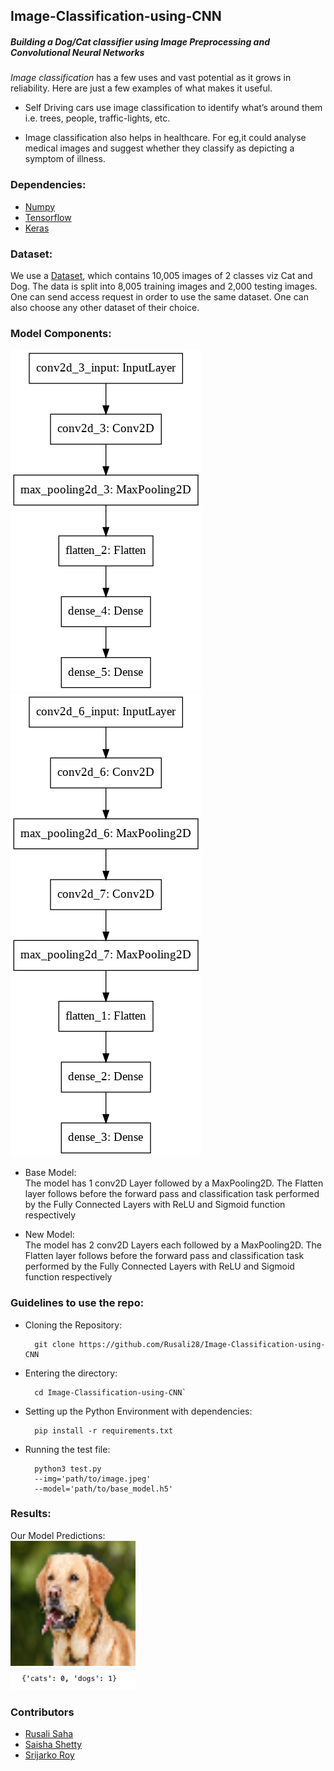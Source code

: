 ## Image-Classification-using-CNN
##### Building a Dog/Cat classifier using Image Preprocessing and Convolutional Neural Networks
*Image classification* has a few uses and vast potential as it grows in reliability. 
Here are just a few examples of what makes it useful.

+ Self Driving cars use image classification to identify what’s around them i.e. trees, people, traffic-lights, etc.

- Image classification also helps in healthcare. For eg,it could analyse medical images and suggest whether they classify as depicting a symptom of illness.

### Dependencies:
+ [Numpy](https://numpy.org)
+ [Tensorflow](https://www.tensorflow.org)
+ [Keras](https://keras.io)

### Dataset:
We use a [Dataset](https://drive.google.com/drive/u/0/folders/107Xj6pUqVRFFh4lYdDDvzsg7r1Hz2YYR), which contains 10,005 images of 2 classes viz Cat and Dog. The data is split into 8,005 training images and 2,000 testing images. One can send access request in order to use the same dataset. One can also choose any other dataset of their choice.

### Model Components:

<img src = "Images(Readme)/base_model.png"> <img src = "Images(Readme)/model.png">

- Base Model:<br> The model has 1 conv2D Layer followed by a MaxPooling2D. The Flatten layer follows before the forward pass and classification task performed by the Fully Connected Layers with ReLU and Sigmoid function respectively

- New Model:<br> The model has 2 conv2D Layers each followed by a MaxPooling2D. The Flatten layer follows before the forward pass and classification task performed by the Fully Connected Layers with ReLU and Sigmoid function respectively

### Guidelines to use the repo:
- Cloning the Repository: 

        git clone https://github.com/Rusali28/Image-Classification-using-CNN
        
- Entering the directory: 

        cd Image-Classification-using-CNN`

- Setting up the Python Environment with dependencies:

        pip install -r requirements.txt
        
- Running the test file:
        
        python3 test.py
        --img='path/to/image.jpeg' 
        --model='path/to/base_model.h5' 

### Results:
Our Model Predictions:<br />
<img src="Images(Readme)/Unknown.png" alt="Images(Readme)/Unknown.png" width="200"/><br />
<img src="Images(Readme)/result.png" alt="Images(Readme)/result.png" width="200"/>

### Contributors 
- [Rusali Saha](https://github.com/Rusali28)
- [Saisha Shetty](https://github.com/SaishaShetty)
- [Srijarko Roy](https://github.com/srijarkoroy)
